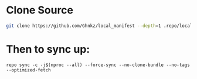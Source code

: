 # Clone Source

```bash
git clone https://github.com/Ghnkz/local_manifest --depth=1 .repo/local_manifests
```
# Then to sync up:
```
repo sync -c -j$(nproc --all) --force-sync --no-clone-bundle --no-tags --optimized-fetch
```
